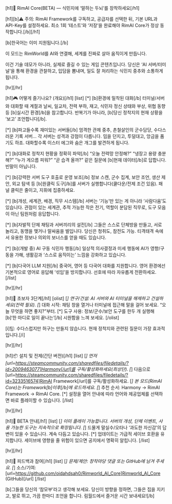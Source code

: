 [h1]🧠 RimAI Core(BETA) — 식민지에 ‘말하는 두뇌’를 장착하세요[/h1]

[h1][b]⚠ 주의: RimAI Framework를 구독하고, 공급자를 선택한 뒤, 기본 URL과 API-Key를 설정하세요. 최소 1회 ‘테스트’와 ‘저장’을 완료해야 RimAI Core가 정상 동작합니다.[/b][/h1]

[b]한국어는 이미 지원됩니다.[/b]

이 모드는 RimWorld를 AI와 연결해, 세계를 진짜로 살아 움직이게 만듭니다.

이건 기술 데모가 아니라, 실제로 즐길 수 있는 게임 콘텐츠입니다. 당신은 ‘AI 서버/터미널’을 통해 환경을 관찰하고, 입담을 뽐내며, 일도 잘 처리하는 식민지 중추와 소통하게 됩니다.

[hr][/hr]

[h1]🎮 어떻게 즐기나요? (개요)[/h1]
[list]
[*] [b]환경에 밀착된 대화[/b]
	터미널/서버와 대화할 때 계절과 날씨, 일교차, 전력 부하, 재고, 식민자 정신 상태와 부상, 위협 동향 등 [b]실시간 환경[/b]을 참고합니다. 반복기가 아니라, [b]당신 정착지의 현재 상황을 ‘보고’ 조언합니다[/b].

[*] [b]파고들수록 재미있는 서버들[/b]
	엄격한 관제 중추, 촌철살인의 군수담당, 수다스러운 기록 서버… 각 서버는 성격과 강점이 다릅니다. 밈을 던지고, 투덜대고, 앙금을 품기도 하죠. 대화할수록 이스터 에그와 숨은 개그를 발견하게 됩니다.

[*] [b]대화로 정착지 현황을 정확히 파악[/b]
	“오늘 전력망 안정해?” “냉장고 용량 충분해?” “누가 게으름 피워?” “곧 습격 올까?” 같은 질문에 [b]현재 데이터[/b]로 답합니다. 빈말이 아닙니다.

[*] [b]강력한 서버 도구 호출로 운영 보조[/b]
	정보 스캔, 군수 집계, 보안 조언, 생산 제안, 외교 탐색 등 [b]원클릭 도구[/b]를 서버가 실행합니다(쿨다운/전제 조건 있음). 패널 클릭은 줄이고, 지휘에 집중하세요.

[*] [b]개성, 세계관, 배경, 직무 시스템[/b]
	서버는 ‘기능’만 있는 게 아니라 ‘사람다움’도 있습니다. 관점이 있는 세계관, 추적 가능한 작은 전기, 역할이 분담된 직무로, 도구 모음이 아닌 팀원처럼 응답합니다.

[*] [b]자발적 단체 채팅과 서버끼리의 설전[/b]
	그들은 스스로 단체방을 만들고, 서로 놀리고, 동맹을 맺거나 말싸움을 벌입니다. 당신은 청취도, 참전도 가능. 티격태격 속에서 유용한 정보나 의외의 보너스를 얻을 때도 있습니다.

[*] [b](개발 중) AI 구동 식민자 행동[/b]
	일상적 의사결정과 미세 행동에 AI가 영향/구동을 가해, 생활감과 ‘스스로 움직이는’ 느낌을 강화하고 있습니다.

[*] [b]다국어 LLM 지원[/b]
	중국어, 영어 등 다국어 대화를 지원합니다. 영어 환경에선 기본적으로 영어로 응답해 ‘섞임’을 방지합니다. 선호에 따라 자유롭게 전환하세요.
[/list]

[hr][/hr]

[h1]🧭 초보자 3단계[/h1]
[olist]
[*] 연구/건설: AI 서버와 AI 터미널을 해제하고 건설하세요(전력 필요).
[*] 대화 시작: 채팅 창을 열거나 터미널에 접근해 말을 걸어 보세요. “오늘 무엇을 하면 좋지?”부터.
[*] 도구 사용: 정보/군수/보안 도구를 한두 개 실행해 [b]‘한 마디로 일이 끝나는’[/b] 시원함을 느껴 보세요.
[/olist]

[i]팁: 수다스럽지만 허구는 만들지 않습니다. 현재 정착지와 관련된 질문이 가장 효과적입니다.[/i]

[hr][/hr]

[h1]📦 설치 및 전제(간단 버전)[/h1]
[list]
[*] 먼저 [url=https://steamcommunity.com/sharedfiles/filedetails/?id=2009463077]Harmony[/url]를 구독/활성화하세요(최상단).
[*] 다음으로 [url=https://steamcommunity.com/sharedfiles/filedetails/?id=3233516574]RimAI Framework[/url]를 구독/활성화하세요.
[*] 본 모드(RimAI Core)는 Framework[b]이후[/b]에 로드하세요.
[*] 추천 순서: Harmony → RimAI Framework → RimAI Core.
[*] 설정을 열어 안내에 따라 언어와 제공업체를 선택하면 바로 플레이할 수 있습니다.
[/list]

[hr][/hr]

[h1]🧪 BETA 안내[/h1]
[list]
[*] 이미 플레이 가능합니다. 서버의 개성, 단체 이벤트, 사용 가능한 도구는 지속적으로 확장됩니다.
[*] 드물게 말실수/오타나 ‘과도한 자신감’의 답변이 있을 수 있습니다. 계속 다듬고 있습니다.
[*] 업데이트는 가급적 세이브 호환을 유지합니다. 세이브에 영향을 줄 위험이 있으면 공지에서 명확히 알립니다.
[/list]

[hr][/hr]

[h1]🤝 피드백과 참여[/h1]
[list]
[*] 문제/제안: 창작마당 댓글 또는 GitHub에 남겨 주세요.
[*] 소스/기여: [url=https://github.com/oidahdsah0/Rimworld_AI_Core]Rimworld_AI_Core (GitHub)[/url]
[/list]

[b]그들을 당신의 ‘참모부’라고 생각해 보세요. 당신이 방향을 정하면, 그들은 집을 지키고, 발로 뛰고, 가끔 한마디 조언을 합니다. 림월드에서 즐거운 시간 보내세요![/b]
